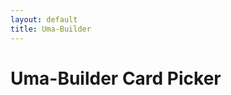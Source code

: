 ```yaml
---
layout: default
title: Uma-Builder
---
```


# Uma-Builder Card Picker

<div id="card-picker">
  <!-- Top slots -->
  <div id="selected-cards" style="display: flex; gap: 10px; margin-bottom: 20px;">
    <!-- 6 empty slots -->
    <div class="slot"></div>
    <div class="slot"></div>
    <div class="slot"></div>
    <div class="slot"></div>
    <div class="slot"></div>
    <div class="slot"></div>
  </div>

  <!-- Card catalog -->
  <div id="card-catalog" style="display: flex; gap: 20px; flex-wrap: wrap;">
    <!-- Cards will be generated by JavaScript -->
  </div>
</div>

<script>
// Example card data (you can expand this later)
const cards = [
  {
    id: 1,
    name: "Speed Support",
    image: "https://via.placeholder.com/100", // replace with real card image
    skills: ["Speed Up", "Acceleration", "Corner Boost"]
  },
  {
    id: 2,
    name: "Stamina Support",
    image: "https://via.placeholder.com/100",
    skills: ["Endurance", "Recovery", "Second Wind"]
  },
  {
    id: 3,
    name: "Power Support",
    image: "https://via.placeholder.com/100",
    skills: ["Power Boost", "Strong Kick", "Heavy Sprint"]
  }
];

const selectedSlots = document.querySelectorAll("#selected-cards .slot");
const catalog = document.getElementById("card-catalog");

// Style slots
selectedSlots.forEach(slot => {
  slot.style.width = "100px";
  slot.style.height = "100px";
  slot.style.border = "2px dashed gray";
  slot.style.display = "flex";
  slot.style.alignItems = "center";
  slot.style.justifyContent = "center";
});

// Render catalog
cards.forEach(card => {
  const cardDiv = document.createElement("div");
  cardDiv.style.border = "1px solid #ccc";
  cardDiv.style.padding = "10px";
  cardDiv.style.width = "120px";
  cardDiv.style.cursor = "pointer";
  cardDiv.style.textAlign = "center";

  cardDiv.innerHTML = `
    <img src="${card.image}" alt="${card.name}" style="width:100px;height:100px;"><br>
    <strong>${card.name}</strong>
    <table style="margin: 5px auto; font-size: 12px; border-collapse: collapse;">
      ${card.skills.map(skill => `<tr><td>${skill}</td></tr>`).join("")}
    </table>
  `;

  // On click → add to first empty slot
  cardDiv.addEventListener("click", () => {
    for (let slot of selectedSlots) {
      if (!slot.hasChildNodes()) {
        slot.innerHTML = `
          <img src="${card.image}" alt="${card.name}" style="width:100%;height:100%;">
        `;
        // Also display card details below slots
        let detailsDiv = document.createElement("div");
        detailsDiv.style.marginTop = "10px";
        detailsDiv.innerHTML = `
          <h3>${card.name}</h3>
          <table border="1" style="border-collapse: collapse; width: 300px;">
            <tr><th>Skills</th></tr>
            ${card.skills.map(skill => `<tr><td>${skill}</td></tr>`).join("")}
          </table>
        `;
        document.getElementById("selected-cards").after(detailsDiv);
        break;
      }
    }
  });

  catalog.appendChild(cardDiv);
});
</script>
